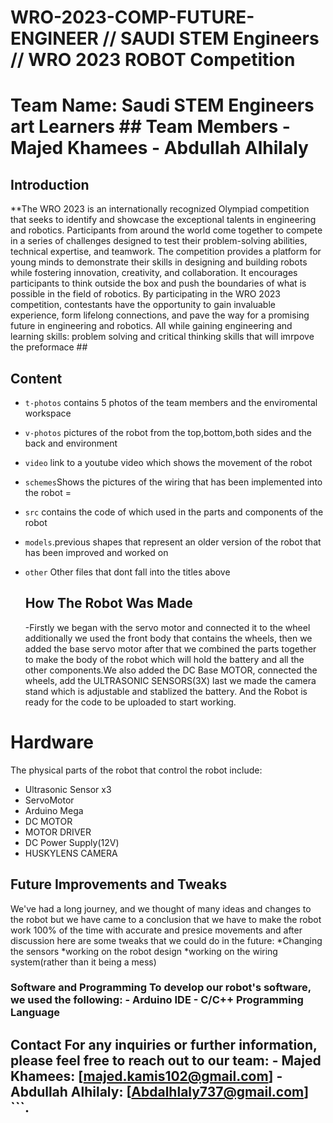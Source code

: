 # WRO-2023-COMP-FUTURE-ENGINEER // SAUDI STEM Engineers // WRO 2023 ROBOT Competition 

# Team Name: Saudi STEM Engineers art Learners ## Team Members - Majed Khamees - Abdullah Alhilaly ## 

## Introduction
**The WRO 2023 is an internationally recognized Olympiad competition that seeks to identify and showcase the exceptional talents in engineering and robotics. Participants from around the world come together to compete in a series of challenges designed to test their problem-solving abilities, technical expertise, and teamwork. The competition provides a platform for young minds to demonstrate their skills in designing and building robots while fostering innovation, creativity, and collaboration. It encourages participants to think outside the box and push the boundaries of what is possible in the field of robotics. By participating in the WRO 2023 competition, contestants have the opportunity to gain invaluable experience, form lifelong connections, and pave the way for a promising future in engineering and robotics. All while gaining engineering and learning skills: problem solving  and critical thinking skills that will imrpove the preformace ##

## Content

* `t-photos` contains 5 photos of the team members and the enviromental workspace
* `v-photos` pictures of the robot from the top,bottom,both sides and the back and environment
* `video` link to a youtube video which shows the movement of the robot
* `schemes`Shows the pictures of the wiring that has been implemented into the robot =
* `src` contains the code of which used in the parts and components of the robot
* `models`.previous shapes that represent an older version of the robot that has been improved and worked on
* `other` Other files that dont fall into the titles above


  ## How The Robot Was Made
  -Firstly we began with the servo motor and connected it to the wheel additionally we used the front body that contains the wheels, then we added the base servo motor after that we combined the parts together to make the body of the robot which will hold the battery and all the other components.We also added the DC Base MOTOR, connected the wheels, add the ULTRASONIC SENSORS(3X) last we made the camera stand which is adjustable and stablized the battery. And the Robot is ready for the code to be uploaded to start working.

   
# Hardware 
The physical parts of the robot that control the robot include:
* Ultrasonic Sensor x3
* ServoMotor
* Arduino Mega
* DC MOTOR
* MOTOR DRIVER
* DC Power Supply(12V)
* HUSKYLENS CAMERA

## Future Improvements and Tweaks
We've had a long journey, and we thought of many ideas and changes to the robot but we have came to a conclusion that we have to make the robot work 100% of the time with accurate and presice movements and after discussion here are some tweaks that we could do in the future:
*Changing the sensors
*working on the robot design
*working on the wiring system(rather than it being a mess)
  

### Software and Programming To develop our robot's software, we used the following: - Arduino IDE - C/C++ Programming Language 

 ## Contact For any inquiries or further information, please feel free to reach out to our team: - Majed Khamees: [majed.kamis102@gmail.com] - Abdullah Alhilaly: [Abdalhlaly737@gmail.com] ```.
